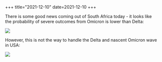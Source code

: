 +++
title="2021-12-10"
date=2021-12-10
+++

There is some good news coming out of South Africa today - it looks like the
probability of severe outcomes from Omicron is lower than Delta:

![](2021-12-10/2021-12-10-23-58-32.png)

However, this is not the way to handle the Delta and nascent Omicron wave in
USA:

![](2021-12-10/2021-12-10-23-54-06.png)

